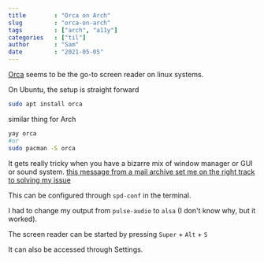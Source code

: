 ```yaml
---
title        : "Orca on Arch"
slug         : "orca-on-arch"
tags         : ["arch", "a11y"]
categories   : ["til"]
author       : "Sam"
date         : "2021-05-05"
---
```


[Orca](https://help.gnome.org/users/orca/stable/) seems to be the go-to screen reader on linux systems.

On Ubuntu, the setup is straight forward
```bash
sudo apt install orca
```

similar thing for Arch

```bash
yay orca
#or
sudo pacman -S orca
```

It gets really tricky when you have a bizarre mix of window manager or GUI or sound system. [this message from a mail archive set me on the right track to solving my issue](https://mail.gnome.org/archives/orca-list/2014-March/msg00033.html)

This can be configured through `spd-conf` in the terminal.

I had to change my output from `pulse-audio` to `alsa` (I don't know why, but it worked).

The screen reader can be started by pressing `Super` + `Alt` + `S`

It can also be accessed through Settings.
